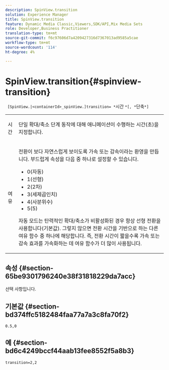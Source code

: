 ```yaml
---
description: SpinView.transition
solution: Experience Manager
title: SpinView.transition
feature: Dynamic Media Classic,Viewers,SDK/API,Mix Media Sets
role: Developer,Business Practitioner
translation-type: tm+mt
source-git-commit: f6c97606d7a4209427316d7367013ad9585a5cae
workflow-type: tm+mt
source-wordcount: '114'
ht-degree: 4%

---
```



# SpinView.transition{#spinview-transition}

` [SpinView.|<containerId>_spinView.]transition= *`시간 `*[, *`단축`*]`

<table id="table_5B8094216AE94DC59671E06DB941A366"> 
 <tbody> 
  <tr> 
   <td colname="col1"> <p> <span class="codeph"><span class="varname"> 시간</span></span> </p> </td> 
   <td colname="col2"> <p> 단일 확대/축소 단계 동작에 대해 애니메이션이 수행하는 시간(초)을 지정합니다. </p> </td> 
  </tr> 
  <tr> 
   <td colname="col1"> <p> <span class="codeph"><span class="varname"> 여유</span></span> </p> </td> 
   <td colname="col2"> <p> 전환이 보다 자연스럽게 보이도록 가속 또는 감속이라는 환영을 만듭니다. 부드럽게 속성을 다음 중 하나로 설정할 수 있습니다. </p> <p> 
     <ul id="ul_7B9694978D96449AB986AED1CF7F649D"> 
      <li id="li_904CEC8AD5834139A5585EE70ACE9C80">0(자동) </li> 
      <li id="li_471D4CD39C10415497B1714B0AD961B9"> 1(선형) </li> 
      <li id="li_7A0F9F1186604E75BAA19626A844236A"> 2(2차) </li> 
      <li id="li_B8D4C40D795642AB835925582B707158"> 3(세제곱인치) </li> 
      <li id="li_2B9F7324BB89455C89C1CAE1BD5BBB65"> 4(사분위수) </li> 
      <li id="li_B94A553B6E844247BE88ECA0A8CEB811"> 5(5) </li> 
     </ul> </p> <p>자동 모드는 탄력적인 확대/축소가 비활성화된 경우 항상 선형 전환을 사용합니다(기본값). 그렇지 않으면 전환 시간을 기반으로 하는 다른 여유 함수 중 하나에 해당합니다. 즉, 전환 시간이 짧을수록 가속 또는 감속 효과를 가속화하는 데 여유 함수가 더 많이 사용됩니다. </p> </td> 
  </tr> 
 </tbody> 
</table>

## 속성 {#section-65be9301796240e38f31818229da7acc}

선택 사항입니다.

## 기본값 {#section-bd374ffc5182484faa77a7a3c8fa70f2}

`0.5,0`

## 예 {#section-bd6c4249bccf44aab13fee8552f5a8b3}

`transition=2,2`
